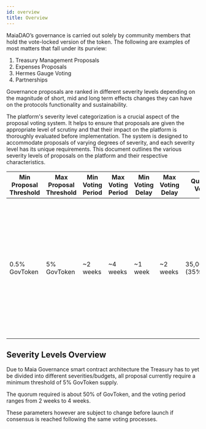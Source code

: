 ```yaml
---
id: overview
title: Overview
---
```


MaiaDAO’s governance is carried out solely by community members that hold the vote-locked version of the token.
The following are examples of most matters that fall under its purview:
1. Treasury Management Proposals
2. Expenses Proposals
3. Hermes Gauge Voting
4. Partnerships

Governance proposals are ranked in different severity levels depending on the magnitude of short, mid and long term effects changes they can have on the protocols functionality and sustainability. 

The platform's severity level categorization is a crucial aspect of the proposal voting system. It helps to ensure that proposals are given the appropriate level of scrutiny and that their impact on the platform is thoroughly evaluated before implementation. The system is designed to accommodate proposals of varying degrees of severity, and each severity level has its unique requirements. This document outlines the various severity levels of proposals on the platform and their respective characteristics.

| Min Proposal Threshold | Max Proposal Threshold | Min Voting Period | Max Voting Period | Min Voting Delay | Max Voting Delay | Quorum Votes | Proposal Max Operations | Actions |
| --- | --- | --- | --- | --- | --- | --- | --- | --- |
| 0.5% GovToken | 5% GovToken | ~2 weeks | ~4 weeks | ~1 week | ~2 weeks | 35,000,000 (35%) | 10 actions | Directing bHermes votes; Expenses; Adding/Removing Gauges for MAIAV2 vaults; Deploying capital in a new strategy (<10% Treasury); Re-sizing currently open strategy/position(s); Deploying capital in a new strategy; New Bond emission or any supply change in MAIA tokens (Maia Minter) |

## Severity Levels Overview

Due to Maia Governance smart contract architecture the Treasury has to yet be divided into different severities/budgets, all proposal currently require a minimum threshold of 5% GovToken supply.  

The quorum required is about 50% of GovToken, and the voting period ranges from 2 weeks to 4 weeks.

These parameters however are subject to change before launch if consensus is reached following the same voting processes.